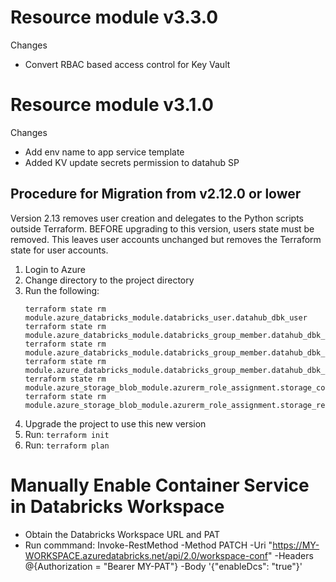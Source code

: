 # Resource module v3.3.0

Changes

- Convert RBAC based access control for Key Vault

# Resource module v3.1.0

Changes

- Add env name to app service template
- Added KV update secrets permission to datahub SP

## Procedure for Migration from v2.12.0 or lower

Version 2.13 removes user creation and delegates to the Python scripts outside Terraform. BEFORE upgrading to this version, users state must be removed. This leaves user accounts unchanged but removes the Terraform state for user accounts.

1. Login to Azure
2. Change directory to the project directory
3. Run the following:
    ```
    terraform state rm module.azure_databricks_module.databricks_user.datahub_dbk_user
    terraform state rm module.azure_databricks_module.databricks_group_member.datahub_dbk_admin_member
    terraform state rm module.azure_databricks_module.databricks_group_member.datahub_dbk_lead_member
    terraform state rm module.azure_databricks_module.databricks_group_member.datahub_dbk_all_member
    terraform state rm module.azure_storage_blob_module.azurerm_role_assignment.storage_contributor_assignment
    terraform state rm module.azure_storage_blob_module.azurerm_role_assignment.storage_reader_assignment     
    ```
4. Upgrade the project to use this new version
5. Run: `terraform init`
6. Run: `terraform plan`

# Manually Enable Container Service in Databricks Workspace
- Obtain the Databricks Workspace URL and PAT
- Run commmand: Invoke-RestMethod -Method PATCH -Uri "https://MY-WORKSPACE.azuredatabricks.net/api/2.0/workspace-conf" -Headers @{Authorization = "Bearer MY-PAT"} -Body '{"enableDcs": "true"}'
